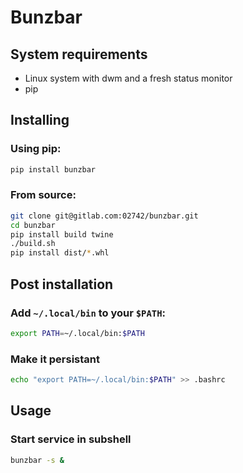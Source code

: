 # Bunzbar

## System requirements
- Linux system with dwm and a fresh status monitor
- pip

## Installing

### Using pip:
```bash
pip install bunzbar
```

### From source:
```bash
git clone git@gitlab.com:02742/bunzbar.git
cd bunzbar
pip install build twine
./build.sh
pip install dist/*.whl
```


## Post installation

### Add `~/.local/bin` to your `$PATH`:
```bash
export PATH=~/.local/bin:$PATH
```

### Make it persistant
```bash
echo "export PATH=~/.local/bin:$PATH" >> .bashrc
```

## Usage

### Start service in subshell
```bash
bunzbar -s &
```
